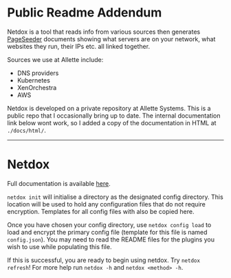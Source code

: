 # Public Readme Addendum
Netdox is a tool that reads info from various sources then generates [PageSeeder](https://pageseeder.com.au/) documents showing what servers are on your network, what websites they run, their IPs etc. all linked together.

Sources we use at Allette include:
+ DNS providers
+ Kubernetes
+ XenOrchestra
+ AWS

Netdox is developed on a private repository at Allette Systems. This is a public repo that I occasionally bring up to date. The internal documentation link below wont work, so I added a copy of the documentation in HTML at `./docs/html/`.

---
# Netdox
Full documentation is available [here](https://netdox.allette.com.au/index.html).

`netdox init` will initialise a directory as the designated config directory. This location will be used to hold any configuration files that do not require encryption. Templates for all config files with also be copied here.

Once you have chosen your config directory, use `netdox config load` to load and encrypt the primary config file (template for this file is named `config.json`).
You may need to read the README files for the plugins you wish to use while populating this file.

If this is successful, you are ready to begin using netdox. Try `netdox refresh`!
For more help run `netdox -h` and `netdox <method> -h`.
